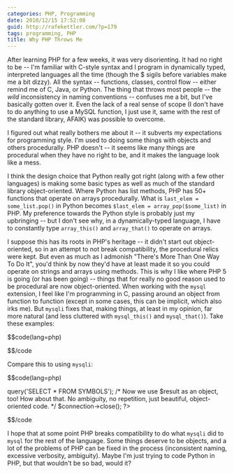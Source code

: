 ```yaml
---
categories: PHP, Programming
date: 2010/12/15 17:52:08
guid: http://rafekettler.com/?p=179
tags: programming, PHP
title: Why PHP Throws Me
---
```

After learning PHP for a few weeks, it was very disorienting. It had no right to be -- I'm familiar with C-style syntax and I program in dynamically typed, interpreted languages all the time (though the $ sigils before variables make me a bit dizzy). All the syntax -- functions, classes, control flow -- either remind me of C, Java, or Python. The thing that throws most people -- the _wild_ inconsistency in naming conventions -- confuses me a bit, but I've basically gotten over it. Even the lack of a real sense of scope (I don't have to do anything to use a MySQL function, I just use it, same with the rest of the standard library, AFAIK) was possible to overcome.

I figured out what really bothers me about it --  it subverts my expectations for programming style. I'm used to doing some things with objects and others procedurally. PHP doesn't -- it seems like many things are procedural when they have no right to be, and it makes the language look like a mess.

I think the design choice that Python really got right (along with a few other languages) is making some basic types as well as much of the standard library object-oriented. Where Python has list methods, PHP has 50+ functions that operate on arrays procedurally. What is `last_elem = some_list.pop()` in Python becomes `$last_elem = array_pop($some_list)` in PHP. My preference towards the Python style is probably just my upbringing -- but I don't see why, in a dynamically-typed language, I have to constantly type `array_this()` and `array_that()` to operate on arrays.

I suppose this has its roots in PHP's heritage -- it didn't start out object-oriented, so in an attempt to not break compatibility, the procedural relics were kept. But even as much as I admonish "There's More Than One Way To Do It", you'd think by now they'd have at least made it so you could operate on strings and arrays using methods. This is why I like where PHP 5 is going (or has been going) -- things that for really no good reason used to be procedural are now object-oriented. When working with the `mysql` extension, I feel like I'm programming in C, passing around an object from function to function (except in some cases, this can be implicit, which also irks me). But `mysqli` fixes that, making things, at least in my opinion, far more natural (and less cluttered with `mysql_this()` and `mysql_that()`). Take these examples:

$$code(lang=php)
<?php
    
// Connecting to a MySQL DB the procedural way
$host = 'somehost';
$user = 'user';
$pass = 'password';
$db = 'somedb';
    
$connection = mysql_connect($host, $user, $pass);
mysql_select_db($db); // With no second argument, PHP just infers that I'm using $connection
$result = mysql_query('SELECT * FROM symbols'); // again, PHP just assumes it's $connection
/* Now I pass $result to a billion functions to do something with it. All in all, it's really inconsistent
and counter intuitive for anyone who realizes that connections are best represented as objects */

mysql_close($connection); // The last nail in the coffin

?>
$$/code

Compare this to using `mysqli`:

$$code(lang=php)
<?php
// Using a MySQL DB, the OO way
    
$connection = new mysqli($host, $user, $pass, $db); // Simple object construction
$result = $connection->query('SELECT * FROM SYMBOLS');
/* Now we use $result as an object, too! How about that. No ambiguity, no repetition, just
beautiful, object-oriented code. */
$connection->close();
?>
$$/code

I hope that at some point PHP breaks compatibility to do what `mysqli` did to `mysql` for the rest of the language. Some things deserve to be objects, and a lot of the problems of PHP can be fixed in the process (inconsistent naming, excessive verbosity, ambiguity). Maybe I'm just trying to code Python in PHP, but that wouldn't be so bad, would it?
